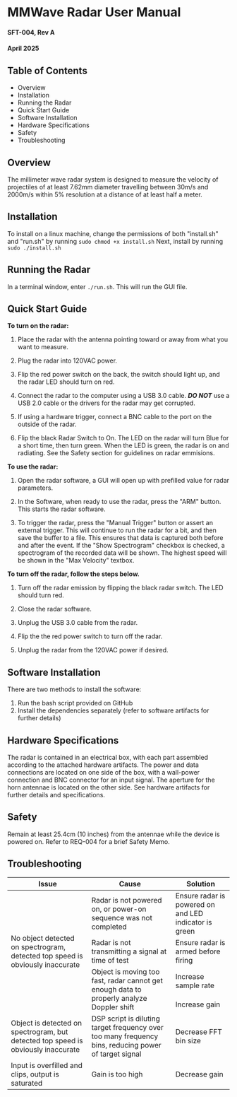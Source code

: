 # MMWave Radar User Manual

#### SFT-004, Rev A
#### April 2025

## Table of Contents

<ul>

<li>Overview
<li>Installation
<li>Running the Radar</li>
<li>Quick Start Guide
<li>Software Installation
<li>Hardware Specifications
<li>Safety
<li>Troubleshooting

</ul>

## Overview

The millimeter wave radar system is designed to measure the velocity of projectiles of at least 7.62mm diameter travelling between 30m/s and 2000m/s within 5% resolution at a distance of at least half a meter. 

## Installation

To install on a linux machine, change the permissions of both "install.sh" and "run.sh" by running `sudo chmod +x install.sh`
Next, install by running `sudo ./install.sh`

## Running the Radar

In a terminal window, enter `./run.sh`. This will run the GUI file.

## Quick Start Guide

<b>To turn on the radar:</b>

1. Place the radar with the antenna pointing toward or away from what you want to measure.

2. Plug the radar into 120VAC power.

3. Flip the red power switch on the back, the switch should light up, and the radar LED should turn on red. 

4. Connect the radar to the computer using a USB 3.0 cable. <b><i>DO NOT</i></b> use a USB 2.0 cable or the drivers for the radar may get corrupted.

5. If using a hardware trigger, connect a BNC cable to the port on the outside of the radar. 

6. Flip the black Radar Switch to On. The LED on the radar will turn Blue for a short time, then turn green. When the LED is green, the radar is on and radiating. See the Safety section for guidelines on radar emmisions. 

<b>To use the radar:</b>

1. Open the radar software, a GUI will open up with prefilled value for radar parameters. 

2. In the Software, when ready to use the radar, press the "ARM" button. This starts the radar software. 

3. To trigger the radar, press the "Manual Trigger" button or assert an external trigger. This will continue to run the radar for a bit, and then save the buffer to a file. This ensures that data is captured both before and after the event. If the "Show Spectrogram" checkbox is checked, a spectrogram of the recorded data will be shown. The highest speed will be shown in the "Max Velocity" textbox. 

<b>To turn off the radar, follow the steps below.</b>

1. Turn off the radar emission by flipping the black radar switch. The LED should turn red. 

2. Close the radar software.

3. Unplug the USB 3.0 cable from the radar. 

4. Flip the the red power switch to turn off the radar. 

5. Unplug the radar from the 120VAC power if desired.

## Software Installation

There are two methods to install the software:

<ol>
<li>Run the bash script provided on GitHub
<li>Install the dependencies separately (refer to software artifacts for further details)
</ol>

## Hardware Specifications

The radar is contained in an electrical box, with each part assembled according to the attached hardware artifacts. The power and data connections are located on one side of the box, with a wall-power connection and BNC connector for an input signal. The aperture for the horn antennae is located on the other side. See hardware artifacts for further details and specifications.

## Safety

Remain at least 25.4cm (10 inches) from the antennae while the device is powered on. Refer to REQ-004 for a brief Safety Memo.

## Troubleshooting

<table>
    <thead>
        <tr>
            <th>Issue</th>
            <th>Cause</th>
            <th>Solution</th>
        </tr>
    </thead>
    <tbody>
        <tr>
            <td rowspan=4>No object detected on spectrogram, detected top speed is obviously inaccurate</td>
            <td>Radar is not powered on, or power-on sequence was not completed</td>
            <td>Ensure radar is powered on and LED indicator is green</td>
        </tr>
        <tr>
            <td>Radar is not transmitting a signal at time of test</td>
            <td>Ensure radar is armed before firing</td>
        </tr>
        <tr>
            <td rowspan=2>Object is moving too fast, radar cannot get enough data to properly analyze Doppler shift</td>
            <td>Increase sample rate</td>
        </tr>
        <tr>
            <td>Increase gain</td>
        </tr>
        <tr>
            <td>Object is detected on spectrogram, but detected top speed is obviously inaccurate</td>
            <td>DSP script is diluting target frequency over too many frequency bins, reducing power of target signal</td>
            <td>Decrease FFT bin size</td>
        </tr>
        <tr>
            <td>Input is overfilled and clips, output is saturated</td>
            <td>Gain is too high</td>
            <td>Decrease gain</td>
        </tr>
    </tbody>
</table>
